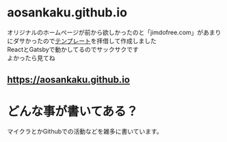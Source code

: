 # aosankaku.github.io
オリジナルのホームページが前から欲しかったのと「jimdofree.com」があまりにダサかったので[テンプレート](https://github.com/sungik-choi/gatsby-starter-apple#readme)を拝借して作成しました  
ReactとGatsbyで動かしてるのでサックサクです  
よかったら見てね

## https://aosankaku.github.io

# どんな事が書いてある？
マイクラとかGithubでの活動などを雑多に書いています。